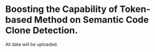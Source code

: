 # Boosting the Capability of Token-based Method on Semantic Code Clone Detection.
All data will be uploaded.

